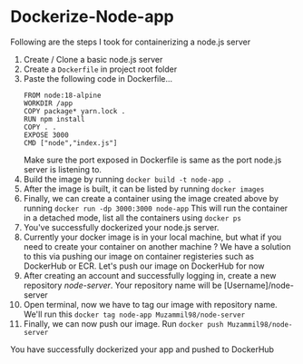 # Dockerize-Node-app
Following are the steps I took for containerizing a node.js server

1. Create / Clone a basic node.js server
2. Create a `Dockerfile` in project root folder 
3. Paste the following code in Dockerfile...
    ```
    FROM node:18-alpine
    WORKDIR /app
    COPY package* yarn.lock .
    RUN npm install
    COPY . .
    EXPOSE 3000
    CMD ["node","index.js"]
    ```
    Make sure the port exposed in Dockerfile is same as the port node.js server is listening to.
4. Build the image by running `docker build -t node-app .`
5. After the image is built, it can be listed by running `docker images`
6. Finally, we can create a container using the image created above by running `docker run -dp 3000:3000 node-app`
   This will run the container in a detached mode, list all the containers using `docker ps`
7. You've successfully dockerized your node.js server.
8. Currently your docker image is in your local machine, but what if you need to create your container on another machine ? We have a solution to this via pushing our image on container registeries such as DockerHub or ECR. Let's push our image on DockerHub for now
9. After creating an account and successfully logging in, create a new repository *node-server*. Your repository name will be [Username]/node-server
10. Open terminal, now we have to tag our image with repository name. We'll run this `docker tag node-app Muzammil98/node-server`
11. Finally, we can now push our image. Run `docker push Muzammil98/node-server`

You have successfully dockerized your app and pushed to DockerHub
